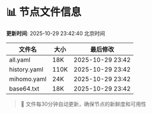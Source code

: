 # 📊 节点文件信息

**更新时间**: 2025-10-29 23:42:40 北京时间

| 文件名 | 大小 | 最后修改 |
|--------|------|----------|
| all.yaml | 18K | 2025-10-29 23:42 |
| history.yaml | 110K | 2025-10-29 23:42 |
| mihomo.yaml | 24K | 2025-10-29 23:42 |
| base64.txt | 18K | 2025-10-29 23:42 |

> 🔄 文件每30分钟自动更新，确保节点的新鲜度和可用性
